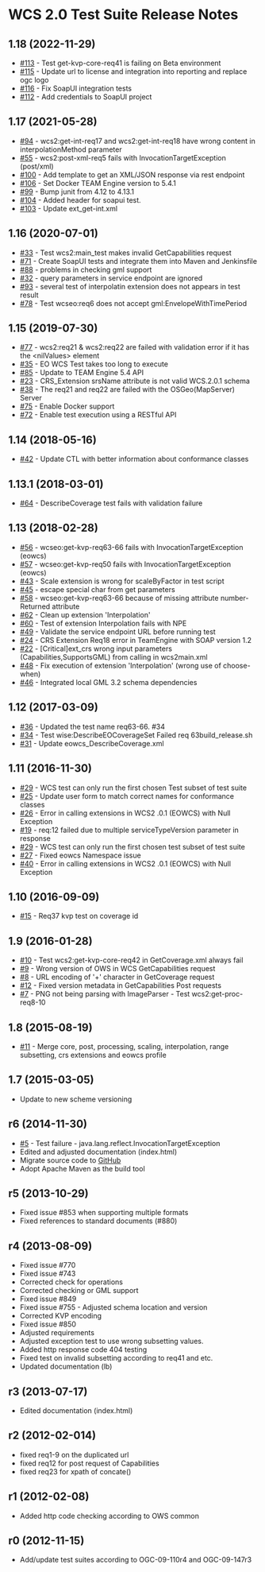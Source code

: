 # WCS 2.0 Test Suite Release Notes

## 1.18 (2022-11-29)

   - [#113](https://github.com/opengeospatial/ets-wcs20/issues/113) - Test get-kvp-core-req41 is failing on Beta environment
   - [#115](https://github.com/opengeospatial/ets-wcs20/pull/115) - Update url to license and integration into reporting and replace ogc logo
   - [#116](https://github.com/opengeospatial/ets-wcs20/pull/116) - Fix SoapUI integration tests
   - [#112](https://github.com/opengeospatial/ets-wcs20/pull/112) - Add credentials to SoapUI project

## 1.17 (2021-05-28)

   - [#94](https://github.com/opengeospatial/ets-wcs20/issues/94) - wcs2:get-int-req17 and wcs2:get-int-req18 have wrong content in interpolationMethod parameter
   - [#55](https://github.com/opengeospatial/ets-wcs20/issues/55) - wcs2:post-xml-req5 fails with InvocationTargetException (post/xml)
   - [#100](https://github.com/opengeospatial/ets-wcs20/issues/100) - Add template to get an XML/JSON response via rest endpoint
   - [#106](https://github.com/opengeospatial/ets-wcs20/pull/106) - Set Docker TEAM Engine version to 5.4.1
   - [#99](https://github.com/opengeospatial/ets-wcs20/pull/99) - Bump junit from 4.12 to 4.13.1
   - [#104](https://github.com/opengeospatial/ets-wcs20/pull/104) - Added header for soapui test.
   - [#103](https://github.com/opengeospatial/ets-wcs20/pull/103) - Update ext_get-int.xml

## 1.16 (2020-07-01)

   - [#33](https://github.com/opengeospatial/ets-wcs20/issues/33) - Test wcs2:main_test makes invalid GetCapabilities request
   - [#71](https://github.com/opengeospatial/ets-wcs20/issues/71) - Create SoapUI tests and integrate them into Maven and Jenkinsfile
   - [#88](https://github.com/opengeospatial/ets-wcs20/issues/88) - problems in checking gml support
   - [#32](https://github.com/opengeospatial/ets-wcs20/issues/32) - query parameters in service endpoint are ignored
   - [#93](https://github.com/opengeospatial/ets-wcs20/issues/93) - several test of interpolatin extension does not appears in test result
   - [#78](https://github.com/opengeospatial/ets-wcs20/issues/78) - Test wcseo:req6 does not accept gml:EnvelopeWithTimePeriod

## 1.15 (2019-07-30)

   - [#77](https://github.com/opengeospatial/ets-wcs20/issues/77) - wcs2:req21 & wcs2:req22 are failed with validation error if it has the \<nilValues\> element
   - [#35](https://github.com/opengeospatial/ets-wcs20/issues/35) - EO WCS Test takes too long to execute
   - [#85](https://github.com/opengeospatial/ets-wcs20/issues/85) - Update to TEAM Engine 5.4 API
   - [#23](https://github.com/opengeospatial/ets-wcs20/issues/23) - CRS_Extension srsName attribute is not valid WCS.2.0.1 schema
   - [#38](https://github.com/opengeospatial/ets-wcs20/issues/38) - The req21 and req22 are failed with the OSGeo(MapServer) Server
   - [#75](https://github.com/opengeospatial/ets-wcs20/issues/75) - Enable Docker support
   - [#72](https://github.com/opengeospatial/ets-wcs20/issues/72) - Enable test execution using a RESTful API

## 1.14 (2018-05-16)

   - [#42](https://github.com/opengeospatial/ets-wcs20/issues/42) - Update CTL with better information about conformance classes

## 1.13.1 (2018-03-01)

   - [#64](https://github.com/opengeospatial/ets-wcs20/issues/64) - DescribeCoverage test fails with validation failure

## 1.13 (2018-02-28)

   - [#56](https://github.com/opengeospatial/ets-wcs20/issues/56) - wcseo:get-kvp-req63-66 fails with InvocationTargetException (eowcs)
   - [#57](https://github.com/opengeospatial/ets-wcs20/issues/57) - wcseo:get-kvp-req50 fails with InvocationTargetException (eowcs)
   - [#43](https://github.com/opengeospatial/ets-wcs20/issues/43) - Scale extension is wrong for scaleByFactor in test script
   - [#45](https://github.com/opengeospatial/ets-wcs20/issues/45) - escape special char from get parameters
   - [#58](https://github.com/opengeospatial/ets-wcs20/issues/58) - wcseo:get-kvp-req63-66 because of missing attribute number-Returned attribute
   - [#62](https://github.com/opengeospatial/ets-wcs20/issues/62) - Clean up extension 'Interpolation'
   - [#60](https://github.com/opengeospatial/ets-wcs20/issues/60) - Test of extension Interpolation fails with NPE
   - [#49](https://github.com/opengeospatial/ets-wcs20/issues/49) - Validate the service endpoint URL before running test
   - [#24](https://github.com/opengeospatial/ets-wcs20/issues/24) - CRS Extension Req18 error in TeamEngine with SOAP version 1.2
   - [#22](https://github.com/opengeospatial/ets-wcs20/issues/22) - [Critical]ext_crs wrong input parameters (Capabilities,SupportsGML) from calling in wcs2main.xml
   - [#48](https://github.com/opengeospatial/ets-wcs20/pull/48) - Fix execution of extension 'Interpolation' (wrong use of choose-when)
   - [#46](https://github.com/opengeospatial/ets-wcs20/pull/46) - Integrated local GML 3.2 schema dependencies

## 1.12 (2017-03-09)
 
   - [#36](https://github.com/opengeospatial/ets-wcs20/issues/36) - Updated the test name req63-66. #34 
   - [#34](https://github.com/opengeospatial/ets-wcs20/issues/34) - Test wise:DescribeEOCoverageSet Failed req 63build_release.sh
   -  [#31](https://github.com/opengeospatial/ets-wcs20/issues/31) - Update eowcs_DescribeCoverage.xml

## 1.11 (2016-11-30)

  - [#29](https://github.com/opengeospatial/ets-wcs20/issues/29) - WCS test can only run the first chosen Test subset of test suite
  -  [#25](https://github.com/opengeospatial/ets-wcs20/issues/25) - Update user form to match correct names for conformance classes
  -  [#26](https://github.com/opengeospatial/ets-wcs20/issues/26) - Error in calling extensions in WCS2 .0.1 (EOWCS) with Null Exception
  -  [#19](https://github.com/opengeospatial/ets-wcs20/issues/19) - req:12 failed due to multiple serviceTypeVersion parameter in response
  -  [#29](https://github.com/opengeospatial/ets-wcs20/issues/29) - WCS test can only run the first chosen test subset of test suite
  - [#27](https://github.com/opengeospatial/ets-wcs20/issues/27) - Fixed eowcs Namespace issue
  - [#40](https://github.com/opengeospatial/ets-wcs20/issues/40) - Error in calling extensions in WCS2 .0.1 (EOWCS) with Null Exception
  
## 1.10 (2016-09-09)

  - [#15](https://github.com/opengeospatial/ets-wcs20/issues/15) -  Req37 kvp test on coverage id


## 1.9 (2016-01-28)

  - [#10](https://github.com/opengeospatial/ets-wcs20/issues/10) - Test wcs2:get-kvp-core-req42 in GetCoverage.xml always fail
  - [#9](https://github.com/opengeospatial/ets-wcs20/issues/9) - Wrong version of OWS in WCS GetCapabilities request
  - [#8](https://github.com/opengeospatial/ets-wcs20/issues/8) - URL encoding of '+' character in GetCoverage request
  - [#12](https://github.com/opengeospatial/ets-wcs20/issues/12) - Fixed version metadata in GetCapabilities Post requests
  - [#7](https://github.com/opengeospatial/ets-wcs20/issues/7) - PNG not being parsing with ImageParser - Test wcs2:get-proc-req8-10


## 1.8 (2015-08-19)

  - [#11](https://github.com/opengeospatial/ets-wcs20/issues/11) - Merge core, post, processing, scaling, interpolation, range subsetting, crs extensions and eowcs profile

## 1.7 (2015-03-05)

- Update to new scheme versioning

## r6 (2014-11-30)

- [#5](https://github.com/opengeospatial/ets-wcs20/issues/5) - Test failure - java.lang.reflect.InvocationTargetException
- Edited and adjusted documentation (index.html)
- Migrate source code to [GitHub](https://github.com/opengeospatial/ets-wcs20)
- Adopt Apache Maven as the build tool

## r5 (2013-10-29) 

- Fixed issue #853 when supporting multiple formats
- Fixed references to standard documents (#880)

## r4 (2013-08-09)

- Fixed issue #770
- Fixed issue #743
- Corrected check for operations
- Corrected checking or GML support
- Fixed issue #849
- Fixed issue #755 - Adjusted schema location and version
- Corrected KVP encoding
- Fixed issue #850
- Adjusted requirements  
- Adjusted exception test to use wrong subsetting values.
- Added http response code 404 testing
- Fixed test on invalid subsetting according to req41 and etc.
- Updated documentation (lb)

## r3 (2013-07-17)

- Edited documentation (index.html)

## r2 (2012-02-014)

- fixed req1-9 on the duplicated url
- fixed req12 for post request of Capabilities
- fixed req23 for xpath of concate()

## r1 (2012-02-08)
- Added http code checking according to OWS common

## r0 (2012-11-15)
- Add/update test suites according to OGC-09-110r4 and OGC-09-147r3
